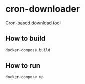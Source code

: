 # cron-downloader
Cron-based download tool

## How to build
```bash
docker-compose build
```

## How to run
```bash
docker-compose up
```